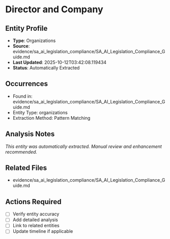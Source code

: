 # Director and Company

## Entity Profile
- **Type**: Organizations
- **Source**: evidence/sa_ai_legislation_compliance/SA_AI_Legislation_Compliance_Guide.md
- **Last Updated**: 2025-10-12T03:42:08.119434
- **Status**: Automatically Extracted

## Occurrences
- Found in: evidence/sa_ai_legislation_compliance/SA_AI_Legislation_Compliance_Guide.md
- Entity Type: organizations
- Extraction Method: Pattern Matching

## Analysis Notes
*This entity was automatically extracted. Manual review and enhancement recommended.*

## Related Files
- evidence/sa_ai_legislation_compliance/SA_AI_Legislation_Compliance_Guide.md

## Actions Required
- [ ] Verify entity accuracy
- [ ] Add detailed analysis
- [ ] Link to related entities
- [ ] Update timeline if applicable
